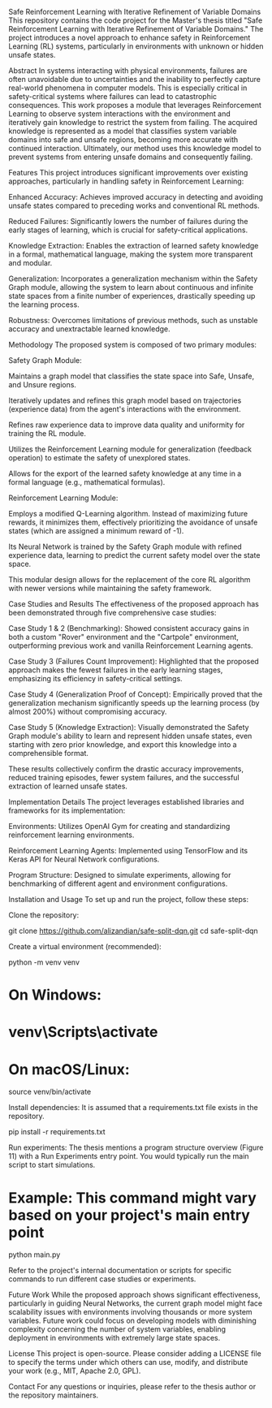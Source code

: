 Safe Reinforcement Learning with Iterative Refinement of Variable Domains
This repository contains the code project for the Master's thesis titled "Safe Reinforcement Learning with Iterative Refinement of Variable Domains." The project introduces a novel approach to enhance safety in Reinforcement Learning (RL) systems, particularly in environments with unknown or hidden unsafe states.

Abstract
In systems interacting with physical environments, failures are often unavoidable due to uncertainties and the inability to perfectly capture real-world phenomena in computer models. This is especially critical in safety-critical systems where failures can lead to catastrophic consequences. This work proposes a module that leverages Reinforcement Learning to observe system interactions with the environment and iteratively gain knowledge to restrict the system from failing. The acquired knowledge is represented as a model that classifies system variable domains into safe and unsafe regions, becoming more accurate with continued interaction. Ultimately, our method uses this knowledge model to prevent systems from entering unsafe domains and consequently failing.

Features
This project introduces significant improvements over existing approaches, particularly in handling safety in Reinforcement Learning:

Enhanced Accuracy: Achieves improved accuracy in detecting and avoiding unsafe states compared to preceding works and conventional RL methods.

Reduced Failures: Significantly lowers the number of failures during the early stages of learning, which is crucial for safety-critical applications.

Knowledge Extraction: Enables the extraction of learned safety knowledge in a formal, mathematical language, making the system more transparent and modular.

Generalization: Incorporates a generalization mechanism within the Safety Graph module, allowing the system to learn about continuous and infinite state spaces from a finite number of experiences, drastically speeding up the learning process.

Robustness: Overcomes limitations of previous methods, such as unstable accuracy and unextractable learned knowledge.

Methodology
The proposed system is composed of two primary modules:

Safety Graph Module:

Maintains a graph model that classifies the state space into Safe, Unsafe, and Unsure regions.

Iteratively updates and refines this graph model based on trajectories (experience data) from the agent's interactions with the environment.

Refines raw experience data to improve data quality and uniformity for training the RL module.

Utilizes the Reinforcement Learning module for generalization (feedback operation) to estimate the safety of unexplored states.

Allows for the export of the learned safety knowledge at any time in a formal language (e.g., mathematical formulas).

Reinforcement Learning Module:

Employs a modified Q-Learning algorithm. Instead of maximizing future rewards, it minimizes them, effectively prioritizing the avoidance of unsafe states (which are assigned a minimum reward of -1).

Its Neural Network is trained by the Safety Graph module with refined experience data, learning to predict the current safety model over the state space.

This modular design allows for the replacement of the core RL algorithm with newer versions while maintaining the safety framework.

Case Studies and Results
The effectiveness of the proposed approach has been demonstrated through five comprehensive case studies:

Case Study 1 & 2 (Benchmarking): Showed consistent accuracy gains in both a custom "Rover" environment and the "Cartpole" environment, outperforming previous work and vanilla Reinforcement Learning agents.

Case Study 3 (Failures Count Improvement): Highlighted that the proposed approach makes the fewest failures in the early learning stages, emphasizing its efficiency in safety-critical settings.

Case Study 4 (Generalization Proof of Concept): Empirically proved that the generalization mechanism significantly speeds up the learning process (by almost 200%) without compromising accuracy.

Case Study 5 (Knowledge Extraction): Visually demonstrated the Safety Graph module's ability to learn and represent hidden unsafe states, even starting with zero prior knowledge, and export this knowledge into a comprehensible format.

These results collectively confirm the drastic accuracy improvements, reduced training episodes, fewer system failures, and the successful extraction of learned unsafe states.

Implementation Details
The project leverages established libraries and frameworks for its implementation:

Environments: Utilizes OpenAI Gym for creating and standardizing reinforcement learning environments.

Reinforcement Learning Agents: Implemented using TensorFlow and its Keras API for Neural Network configurations.

Program Structure: Designed to simulate experiments, allowing for benchmarking of different agent and environment configurations.

Installation and Usage
To set up and run the project, follow these steps:

Clone the repository:

git clone https://github.com/alizandian/safe-split-dqn.git
cd safe-split-dqn

Create a virtual environment (recommended):

python -m venv venv
# On Windows:
# venv\Scripts\activate
# On macOS/Linux:
source venv/bin/activate

Install dependencies:
It is assumed that a requirements.txt file exists in the repository.

pip install -r requirements.txt

Run experiments:
The thesis mentions a program structure overview (Figure 11) with a Run Experiments entry point. You would typically run the main script to start simulations.

# Example: This command might vary based on your project's main entry point
python main.py

Refer to the project's internal documentation or scripts for specific commands to run different case studies or experiments.

Future Work
While the proposed approach shows significant effectiveness, particularly in guiding Neural Networks, the current graph model might face scalability issues with environments involving thousands or more system variables. Future work could focus on developing models with diminishing complexity concerning the number of system variables, enabling deployment in environments with extremely large state spaces.

License
This project is open-source. Please consider adding a LICENSE file to specify the terms under which others can use, modify, and distribute your work (e.g., MIT, Apache 2.0, GPL).

Contact
For any questions or inquiries, please refer to the thesis author or the repository maintainers.
